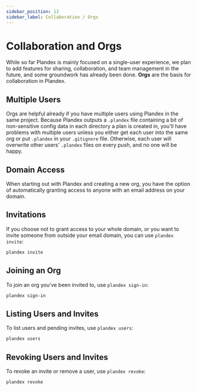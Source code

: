 ```yaml
---
sidebar_position: 13
sidebar_label: Collaboration / Orgs
---
```


# Collaboration and Orgs

While so far Plandex is mainly focused on a single-user experience, we plan to add features for sharing, collaboration, and team management in the future, and some groundwork has already been done. **Orgs** are the basis for collaboration in Plandex.

## Multiple Users

Orgs are helpful already if you have multiple users using Plandex in the same project. Because Plandex outputs a `.plandex` file containing a bit of non-sensitive config data in each directory a plan is created in, you'll have problems with multiple users unless you either get each user into the same org or put `.plandex` in your `.gitignore` file. Otherwise, each user will overwrite other users' `.plandex` files on every push, and no one will be happy.

## Domain Access

When starting out with Plandex and creating a new org, you have the option of automatically granting access to anyone with an email address on your domain.

## Invitations

If you choose not to grant access to your whole domain, or you want to invite someone from outside your email domain, you can use `plandex invite`:

```bash
plandex invite
```

## Joining an Org

To join an org you've been invited to, use `plandex sign-in`:

```bash
plandex sign-in
```

## Listing Users and Invites

To list users and pending invites, use `plandex users`:

```bash
plandex users
```

## Revoking Users and Invites

To revoke an invite or remove a user, use `plandex revoke`:

```bash
plandex revoke
```
